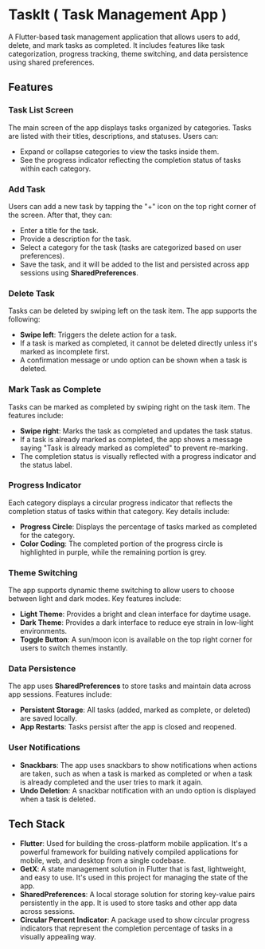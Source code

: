 # TaskIt ( Task Management App )

A Flutter-based task management application that allows users to add, delete, and mark tasks as completed. It includes features like task categorization, progress tracking, theme switching, and data persistence using shared preferences.

## Features

### Task List Screen
The main screen of the app displays tasks organized by categories. Tasks are listed with their titles, descriptions, and statuses. Users can:
- Expand or collapse categories to view the tasks inside them.
- See the progress indicator reflecting the completion status of tasks within each category.

### Add Task
Users can add a new task by tapping the "+" icon on the top right corner of the screen. After that, they can:
- Enter a title for the task.
- Provide a description for the task.
- Select a category for the task (tasks are categorized based on user preferences).
- Save the task, and it will be added to the list and persisted across app sessions using **SharedPreferences**.

### Delete Task
Tasks can be deleted by swiping left on the task item. The app supports the following:
- **Swipe left**: Triggers the delete action for a task.
- If a task is marked as completed, it cannot be deleted directly unless it's marked as incomplete first.
- A confirmation message or undo option can be shown when a task is deleted.

### Mark Task as Complete
Tasks can be marked as completed by swiping right on the task item. The features include:
- **Swipe right**: Marks the task as completed and updates the task status.
- If a task is already marked as completed, the app shows a message saying "Task is already marked as completed" to prevent re-marking.
- The completion status is visually reflected with a progress indicator and the status label.

### Progress Indicator
Each category displays a circular progress indicator that reflects the completion status of tasks within that category. Key details include:
- **Progress Circle**: Displays the percentage of tasks marked as completed for the category.
- **Color Coding**: The completed portion of the progress circle is highlighted in purple, while the remaining portion is grey.

### Theme Switching
The app supports dynamic theme switching to allow users to choose between light and dark modes. Key features include:
- **Light Theme**: Provides a bright and clean interface for daytime usage.
- **Dark Theme**: Provides a dark interface to reduce eye strain in low-light environments.
- **Toggle Button**: A sun/moon icon is available on the top right corner for users to switch themes instantly.

### Data Persistence
The app uses **SharedPreferences** to store tasks and maintain data across app sessions. Features include:
- **Persistent Storage**: All tasks (added, marked as complete, or deleted) are saved locally.
- **App Restarts**: Tasks persist after the app is closed and reopened.

### User Notifications
- **Snackbars**: The app uses snackbars to show notifications when actions are taken, such as when a task is marked as completed or when a task is already completed and the user tries to mark it again.
- **Undo Deletion**: A snackbar notification with an undo option is displayed when a task is deleted.

## Tech Stack

- **Flutter**: Used for building the cross-platform mobile application. It's a powerful framework for building natively compiled applications for mobile, web, and desktop from a single codebase.
- **GetX**: A state management solution in Flutter that is fast, lightweight, and easy to use. It's used in this project for managing the state of the app.
- **SharedPreferences**: A local storage solution for storing key-value pairs persistently in the app. It is used to store tasks and other app data across sessions.
- **Circular Percent Indicator**: A package used to show circular progress indicators that represent the completion percentage of tasks in a visually appealing way.

